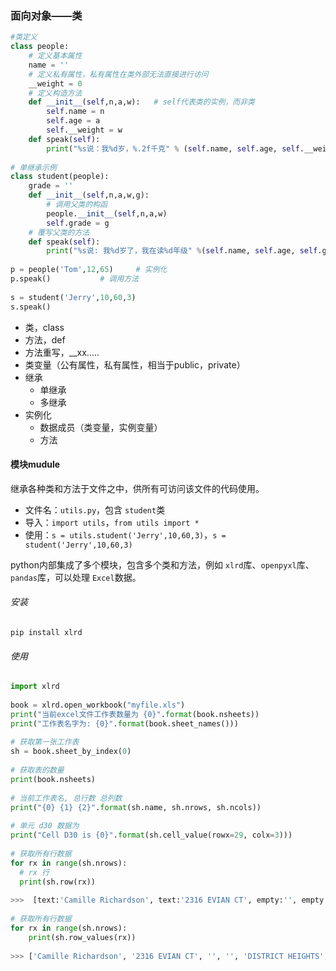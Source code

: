 ### 面向对象——类

```python
#类定义
class people:
    # 定义基本属性
    name = ''
    # 定义私有属性，私有属性在类外部无法直接进行访问
    __weight = 0
    # 定义构造方法
    def __init__(self,n,a,w):	# self代表类的实例，而非类
        self.name = n
        self.age = a
        self.__weight = w
    def speak(self):
        print("%s说：我%d岁，%.2f千克" % (self.name, self.age, self.__weight))
 
# 单继承示例
class student(people):
    grade = ''
    def __init__(self,n,a,w,g):
        # 调用父类的构函
        people.__init__(self,n,a,w)
        self.grade = g
    # 覆写父类的方法
    def speak(self):
        print("%s说: 我%d岁了，我在读%d年级" %(self.name, self.age, self.grade))
 
p = people('Tom',12,65)		# 实例化
p.speak()			# 调用方法
 
s = student('Jerry',10,60,3)
s.speak()

```

* 类，class
* 方法，def
* 方法重写，__xx.....
* 类变量（公有属性，私有属性，相当于public，private）
* 继承
  * 单继承
  * 多继承
* 实例化
  * 数据成员（类变量，实例变量）
  * 方法

#### 模块mudule

继承各种类和方法于文件之中，供所有可访问该文件的代码使用。

* 文件名：`utils.py`，包含 `student`类
* 导入：`import utils`，`from utils import *`
* 使用：`s = utils.student('Jerry',10,60,3)`，`s = student('Jerry',10,60,3)`

python内部集成了多个模块，包含多个类和方法，例如 `xlrd`库、`openpyxl`库、`pandas`库，可以处理 `Excel`数据。

###### 安装

`pip install xlrd`

###### 使用

```python
import xlrd
 
book = xlrd.open_workbook("myfile.xls")
print("当前excel文件工作表数量为 {0}".format(book.nsheets))
print("工作表名字为: {0}".format(book.sheet_names()))
 
# 获取第一张工作表
sh = book.sheet_by_index(0)
 
# 获取表的数量
print(book.nsheets)
 
# 当前工作表名, 总行数 总列数
print("{0} {1} {2}".format(sh.name, sh.nrows, sh.ncols))
 
# 单元 d30 数据为
print("Cell D30 is {0}".format(sh.cell_value(rowx=29, colx=3)))
 
# 获取所有行数据
for rx in range(sh.nrows):
  # rx 行
  print(sh.row(rx))
   
>>>  [text:'Camille Richardson', text:'2316 EVIAN CT', empty:'', empty:'', text:'DISTRICT HEIGHTS', text:'MD', text:'20747-1153', text:'US']  
 
# 获取所有行数据   
for rx in range(sh.nrows):
    print(sh.row_values(rx))
   
>>> ['Camille Richardson', '2316 EVIAN CT', '', '', 'DISTRICT HEIGHTS', 'MD', '20747-1153', 'US']
```
